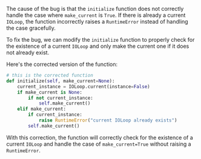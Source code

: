 The cause of the bug is that the `initialize` function does not correctly handle the case where `make_current` is `True`. If there is already a current `IOLoop`, the function incorrectly raises a `RuntimeError` instead of handling the case gracefully.

To fix the bug, we can modify the `initialize` function to properly check for the existence of a current `IOLoop` and only make the current one if it does not already exist.

Here's the corrected version of the function:

```python
# this is the corrected function
def initialize(self, make_current=None):
    current_instance = IOLoop.current(instance=False)
    if make_current is None:
        if not current_instance:
            self.make_current()
    elif make_current:
        if current_instance:
            raise RuntimeError("current IOLoop already exists")
        self.make_current()
```

With this correction, the function will correctly check for the existence of a current `IOLoop` and handle the case of `make_current=True` without raising a `RuntimeError`.